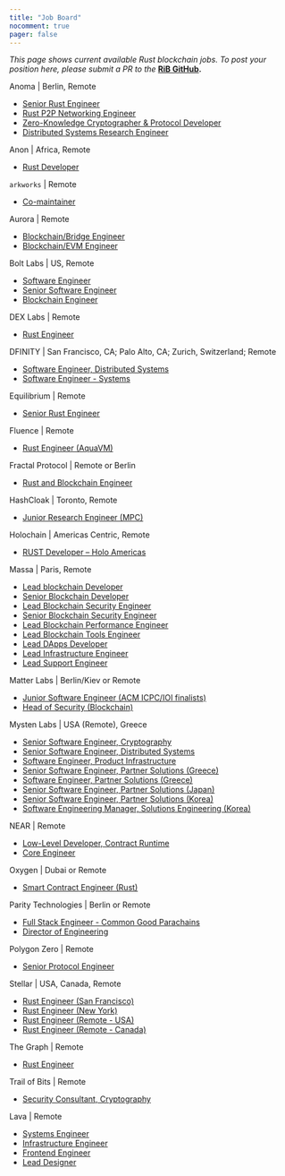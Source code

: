 ```yaml
---
title: "Job Board"
nocomment: true
pager: false
---
```


*This page shows current available Rust blockchain jobs.*
*To post your position here, please submit a PR to the*
**[RiB GitHub][rib-job].**

[rib-job]: https://github.com/rust-in-blockchain/rust-in-blockchain/blob/master/content/job-board.md

Anoma | Berlin, Remote
- [Senior Rust Engineer](https://heliax.dev/jobs/senior-rust-engineer/)
- [Rust P2P Networking Engineer](https://heliax.dev/jobs/rust-p2p-networking-engineer)
- [Zero-Knowledge Cryptographer & Protocol Developer](https://heliax.dev/jobs/zero-knowledge-cryptographer-protocol-developer/)
- [Distributed Systems Research Engineer](https://heliax.dev/jobs/distributed-systems-research-engineer/)

Anon | Africa, Remote
- [Rust Developer](https://proximal-finch-4f9.notion.site/Rust-Developer-for-Blockchain-03afbedc6cf24b188bf9caff0581b958)

`arkworks` | Remote
- [Co-maintainer](https://form.jotform.com/212026632139145)

Aurora | Remote
- [Blockchain/Bridge Engineer](https://docs.google.com/document/d/1xXMEeQffOv2rfPT4jpipwkjo4osmfyAp4eEl51j3dt4/edit?usp=sharing)
- [Blockchain/EVM Engineer](https://docs.google.com/document/d/1VkaXInjgSczOL_R3aKMOnXKv7lFvvL1z__SlZQLfR78/edit?usp=sharing)

Bolt Labs | US, Remote
- [Software Engineer](https://hackmd.io/@NBpY2rNqQxe6-Vxxmn8bXw/S1pPcX7Pt)
- [Senior Software Engineer](https://hackmd.io/@NBpY2rNqQxe6-Vxxmn8bXw/HytKoEmwY)
- [Blockchain Engineer](https://hackmd.io/@NBpY2rNqQxe6-Vxxmn8bXw/S1l5QGguY)

DEX Labs | Remote
- [Rust Engineer](https://dex-labs.breezy.hr/p/fea339739adb-rust-engineer)

DFINITY | San Francisco, CA; Palo Alto, CA; Zurich, Switzerland; Remote
- [Software Engineer, Distributed Systems](https://boards.greenhouse.io/dfinity/jobs/4408999002)
- [Software Engineer - Systems](https://boards.greenhouse.io/dfinity/jobs/4408974002)

Equilibrium | Remote
- [Senior Rust Engineer](https://fluttering-gem-83c.notion.site/Hiring-Senior-Rust-Engineer-e6c94ccc261f426c80a483c7fc642412)

Fluence | Remote
- [Rust Engineer (AquaVM)](https://docs.google.com/document/d/1941617PiUwIUSccQVS-5UDX8kRitp36mTLBgzVtspfQ/edit?usp=sharing)

Fractal Protocol | Remote or Berlin
- [Rust and Blockchain Engineer](https://gist.github.com/juliosantos/ba6d01ffab39b5c06ea459d88b1f735f)

HashCloak | Toronto, Remote
- [Junior Research Engineer (MPC)](https://hackmd.io/@hashcloak/HJz2Xn3Z9)

Holochain | Americas Centric, Remote
- [RUST Developer – Holo Americas](https://holo.host/careers/rust-developer)

Massa | Paris, Remote
- [Lead blockchain Developer](https://massa.net/lead_blockchain_developer.html)
- [Senior Blockchain Developer](https://massa.net/senior_blockchain_developer.html)
- [Lead Blockchain Security Engineer](https://massa.net/lead_blockchain_security.html)
- [Senior Blockchain Security Engineer](https://massa.net/senior_blockchain_security.html)
- [Lead Blockchain Performance Engineer](https://massa.net/lead_blockchain_performance.html)
- [Lead Blockchain Tools Engineer](https://massa.net/lead_blockchain_tools.html)
- [Lead DApps Developer](https://massa.net/lead_dapps_developer.html)
- [Lead Infrastructure Engineer](https://massa.net/lead_infrastructure_engineer.html)
- [Lead Support Engineer](https://massa.net/lead_support_engineer.html)

Matter Labs | Berlin/Kiev or Remote
- [Junior Software Engineer (ACM ICPC/IOI finalists)](https://matterlabs.notion.site/Junior-Software-Engineer-ACM-ICPC-IOI-finalists-2d062b60daf941f792ebac1958244f52)
- [Head of Security (Blockchain)](https://matterlabs.notion.site/Head-of-Security-Blockchain-444a7d5f558c412da70c3300815a620a)

Mysten Labs | USA (Remote), Greece
- [Senior Software Engineer, Cryptography](https://jobs.ashbyhq.com/mystenlabs/a3d0da5b-b3cb-45db-9aa8-dc89ba0cee5e)
- [Senior Software Engineer, Distributed Systems](https://jobs.ashbyhq.com/mystenlabs/e381bd11-ab7e-4f50-a9a9-2b3b00046dba)
- [Software Engineer, Product Infrastructure](https://jobs.ashbyhq.com/mystenlabs/c283bac8-c74d-4a70-9fe5-6d0926cdf3c1)
- [Senior Software Engineer, Partner Solutions (Greece)](https://jobs.ashbyhq.com/mystenlabs/1e04e7bf-dff4-481a-8d98-1450d36c6d36)
- [Software Engineer, Partner Solutions (Greece)](https://jobs.ashbyhq.com/mystenlabs/7a9c9bef-677d-4209-b305-276f31bba4d7)
- [Senior Software Engineer, Partner Solutions (Japan)](https://jobs.ashbyhq.com/mystenlabs/6d222506-4d77-4a89-85f3-3f2f1fd3aa24)
- [Senior Software Engineer, Partner Solutions (Korea)](https://jobs.ashbyhq.com/mystenlabs/c9dbeee8-e6ea-4214-8065-becd6ee87d1a)
- [Software Engineering Manager, Solutions Engineering (Korea)](https://jobs.ashbyhq.com/mystenlabs/dc6fdd50-78b9-4494-953d-5f7804950a78)

NEAR | Remote
- [Low-Level Developer, Contract Runtime](https://docs.google.com/document/d/18HEwef-HDPZ2FPYfaHWpsd-kSF8E4zNpeQVulqhfFSk/edit?usp=sharing)
- [Core Engineer](https://docs.google.com/document/d/1b5oJAM37_B2-stUsJ-xtAIsPnqMwdD0wu30ITvylCHk/edit?usp=sharing)

Oxygen | Dubai or Remote
- [Smart Contract Engineer (Rust)](https://cryptocurrencyjobs.co/engineering/oxygen-smart-contract-engineer-rust/)

Parity Technologies | Berlin or Remote
- [Full Stack Engineer - Common Good Parachains](https://boards.greenhouse.io/parity/jobs/5213777003)
- [Director of Engineering](https://boards.greenhouse.io/parity/jobs/5245306003)

Polygon Zero | Remote
- [Senior Protocol Engineer](https://mirprotocol.org/careers/protocol-engineer)

Stellar | USA, Canada, Remote
- [Rust Engineer (San Francisco)](https://boards.greenhouse.io/stellar/jobs/4768370004)
- [Rust Engineer (New York)](https://boards.greenhouse.io/stellar/jobs/4768375004)
- [Rust Engineer (Remote - USA)](https://boards.greenhouse.io/stellar/jobs/4768379004)
- [Rust Engineer (Remote - Canada)](https://boards.greenhouse.io/stellar/jobs/4768381004)

The Graph | Remote
- [Rust Engineer](https://thegraph.com/jobs/rust-engineer)

Trail of Bits | Remote
- [Security Consultant, Cryptography](https://jobs.lever.co/trailofbits/56af8506-3205-4c7b-b28d-ba8292bd1a47)

Lava | Remote
- [Systems Engineer](https://docs.google.com/document/d/1IynkOVl1Hz7Dz4ufwEscgx8V0Vo-RcTnp7hIDx4dH18/edit#heading=h.exl9ujed9l69)
- [Infrastructure Engineer](https://docs.google.com/document/d/1Vfa6mvR6xMaWcja3I1TJgxPUueONk5C0BF7X6AhZOpk/edit#heading=h.ue7eoxw5bjyq)
- [Frontend Engineer](https://docs.google.com/document/d/1FCRxKxNZ45KO0i2rN2EAKJzhGp3k0mk0JpRBSKrXdeM/edit#heading=h.g57lla8b5oqo)
- [Lead Designer](https://docs.google.com/document/d/1-PzjV0ur76F2B4rKjjVSUiq13lEB5yvtbqJt8vEBYSs/edit#)
